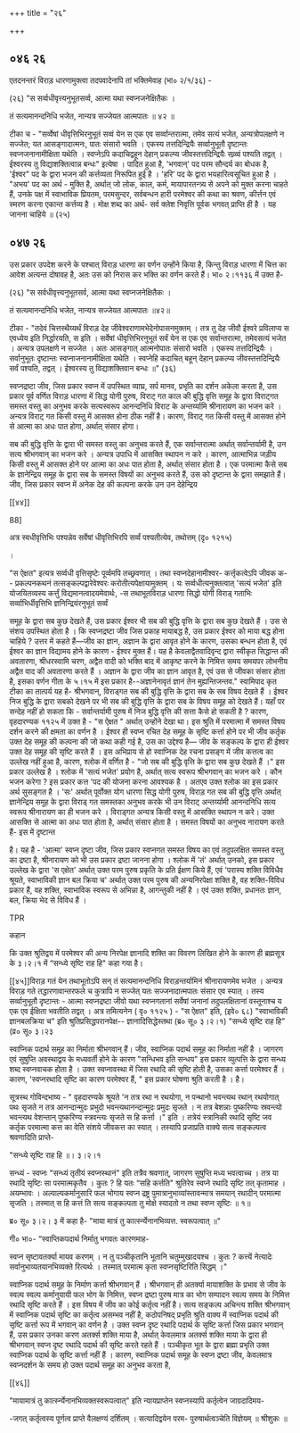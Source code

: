 +++
title = "२६"

+++


## ०४६ २६
एतदनन्तरं विराड़ धारणामुक्त्वा तदपवादेनापि तां भक्तिमेवाह (भा० २/१/३६) - 

(२६) "स सर्व्वधीवृत्त्यनुभूतसर्व्व, आत्मा यथा स्वप्नजनेक्षितैकः । 

तं सत्यमानन्दनिधि भजेत, नान्यत्र सज्जेयत आत्मपातः ॥ ४२ ॥ 

टीका च - "सर्व्वेषां धीवृत्तिभिरनुभूतं सव्वं येन स एक एव सर्व्वान्तरात्मा, तमेव सत्यं भजेत, अन्यत्रोपलक्षणे न सज्जेत; यत आसङ्गादात्मनः, पातः संसारो भवति । एकस्य तत्तदिन्द्रियैः सर्व्वानुभूतौ दृष्टान्तः स्वप्नजनानामीक्षिता यथेति । स्वप्नेऽपि कदाचिद्वहून देहान् प्रकल्प्य जीवस्तत्तदिन्द्रियैः सव्र्व्वं पश्यति तद्वत् । ईश्वरस्य तु विद्याशक्तित्वान्न बन्धः" इत्येषा । पादित हुआ है, 'भगवान्' पद परम सौन्दर्य का बोधक है, 'ईश्वर" पद के द्वारा भजन की कर्त्तव्यता निरूपित हुई है । 'हरि' पद के द्वारा भयहारित्वसूचित हुआ है । "अभय' पद का अर्थ - मुक्ति है, अर्थात् जो लोक, काल, कर्म, मायापारतन्त्र्य से अपने को मुक्त करना चाहते हैं, उनके पक्ष में स्वाभाविक प्रियतम, परमसुन्दर, सर्वबन्धन हारी परमेश्वर की कथा का श्रवण, कीर्त्तन एवं स्मरण करना एकान्त कर्त्तव्य है । मोक्ष शब्द का अर्थ- सर्व क्लेश निवृत्ति पूर्वक भगवत् प्राप्ति ही है । यह जानना चाहिये ॥ (२५) 


## ०४७ २६
उस प्रकार उपदेश करने के पश्चात् विराड़ धारणा का वर्णन उन्होंने किया है, किन्तु विराड़ धारणा में चित्त का आवेश अत्यन्त दोषावह है, अतः उस को निरास कर भक्ति का वर्णन करते हैं। भा० २।११३६ में उक्त है- 

(२६) "स सर्वधीवृत्त्यनुभूतसर्व, आत्मा यथा स्वप्नजनेक्षितैकः । 

तं सत्यमानन्दनिधि भजेत, नान्यत्र सज्जेयत आत्मपातः ॥४२॥ 

टीका - "तदेवं चित्तस्थैय्यर्थं विराड़ देह जीवेश्वराणामभेदेनोपासनमुक्तम् । तत्र तु देह जीवौ ईश्वरे प्रविलाप्य स एवध्येय इति निर्द्धारयति, स इति । सर्वेषां धीवृत्तिभिरनुभूतं सर्वं येन स एक एव सर्वान्तरात्मा, तमेवसत्यं भजेत । अन्यत्र उपलक्षणे न सज्जेत । अतः आसङ्गात् आत्मनोपातः संसारो भवति । एकस्य तत्तदिन्द्रियैः । सर्वानुभूतः दृष्टान्तः स्वप्नाजनानामीक्षिता यथेति । स्वप्नेहि कदाचित् बहून् देहान् प्रकल्प्य जीवस्तत्तदिन्द्रियैः सर्वं पश्यति, तद्वत् । ईश्वरस्य तु विद्याशक्तिवान बन्धः ॥" (३६) 

स्वप्नद्रष्टा जीव, जिस प्रकार स्वप्न में उपस्थित व्याघ्र, सर्प मानव, प्रभृति का दर्शन अकेला करता है, उस प्रकार पूर्व वर्णित विराड़ धारणा में सिद्ध योगी पुरुष, विराट् गत काल की बुद्धि वृत्ति समूह के द्वारा विराट्गत समस्त वस्तु का अनुभव करके सत्यस्वरूप आनन्दनिधि विराट के अन्तर्य्यामि श्रीनारायण का भजन करे । अन्यत्र विराट् गत किसी वस्तु में आसक्त होना ठीक नहीं है। कारण, विराट् गत किसी वस्तु में आसक्त होने से आत्मा का अधः पात होगा, अर्थात् संसार होगा। 

सब की बुद्धि वृत्ति के द्वारा भी समस्त वस्तु का अनुभव करते हैं, एक सर्वान्तरात्मा अर्थात् सर्वान्तर्यामी है, उन सत्य श्रीभगवान् का भजन करे । अन्यत्र उपाधि में आसक्ति स्थापन न करे । कारण, आत्माभिन्न जड़ीय किसी वस्तु में आसक्त होने पर आत्मा का अधः पात होता है, अर्थात् संसार होता है । एक परमात्मा कैसे सब के ज्ञानेन्द्रिय समूह के द्वारा सब के समस्त विषयों का अनुभव करते हैं, उस को दृष्टान्त के द्वारा समझाते हैं। जीव, जिस प्रकार स्वप्न में अनेक देह की कल्पना करके उन उन देहेन्द्रिय 

[[४४]] 

88] 

अत्र स्वधीवृत्तिभिः पश्यन्नेव सर्वेषां धीवृत्तिभिरपि सर्व्वं पश्यतीत्येव, तथोत्तम् (दृ० १२१५) 

। 

"स ऐक्षत" इत्यत्र सर्व्वधी वृत्तिसृष्टेः पूर्व्वमपि तच्छ्रवणात् । तथा स्वप्नदेहानामीश्वर- कर्त्तृकत्वेऽपि जीवक क-- प्रकल्पनकथनं तत्सङ्कल्पद्वारेवेश्वरः करोतीत्यपेक्षायामुक्तम् । यः सर्व्वधीत्यनुक्तत्वात् 'सत्यं भजेत' इति योजयितव्यस्य कर्त्तुं विद्यमानत्वादयमेवार्थः, -स तथाभूतविराड़ धारणा सिद्धो योगी विराड् गताभिः सर्व्वाभिर्धीवृत्तिभि ज्ञनिन्द्रियंरनुभूतं सर्व्वं 

समूह के द्वारा सब कुछ देखते हैं, उस प्रकार ईश्वर भी सब की बुद्धि वृत्ति के द्वारा सब कुछ देखते हैं । उस से संशय उपस्थित होता है । कि स्वप्नद्रष्टा जीव जिस प्रकाह मायाबद्ध है, उस प्रकार ईश्वर को माया बद्ध होना चाहिये ? उत्तर में कहते हैं—जीव का ज्ञान, अज्ञान के द्वारा आवृत होने के कारण, उसका बन्धन होता है, एवं ईश्वर का ज्ञान विद्यामय होने के कारण - ईश्वर मुक्त हैं। यह है केवलाद्वैतवादिवृन्द द्वारा स्वीकृत सिद्धान्त की अवतारणा, श्रीधरस्वामि चरण, अद्वैत वादी को भक्ति बाद में आकृष्ट करने के निमित्त समय समयपर लोभनीय अद्वैत वाद की अवतारणा करते हैं । अज्ञान के द्वारा जीव का ज्ञान आवृत है, एवं उस से जीवका संसार होता है, इसका वर्णन गीता के ५।१५ में इस प्रकार है--अज्ञानेनावृतं ज्ञानं तेन मुह्यन्तिजन्तव." स्वामिपाद कृत टीका का तात्पर्य यह है- श्रीभगवान्, विराड्गत सब की बुद्धि वृत्ति के द्वारा सब के सब विषय देखते हैं । ईश्वर निज बुद्धि के द्वारा सबको देखने पर भी सब की बुद्धि वृत्ति के द्वारा सब के विषय समूह को देखते हैं। यहाँ पर सन्देह नहीं हो सकता कि - सर्वान्तर्यामी पुरुष में निज बुद्धि वृत्ति की सत्ता कैसे हो सकती है ? कारण, वृहदारण्यक ११२५ में उक्त है - "स ऐक्षत " अर्थात् उन्होंने देखा था। इस श्रुति में परमात्मा में समस्त विषय दर्शन करने की क्षमता का वर्णन है । ईश्वर ही स्वप्न रचित देह समूह के सृष्टि कर्त्ता होने पर भी जीव कर्तृक उक्त देह समूह की कल्पना की जो कथा कही गई है, उस का उद्देश्य है— जीव के सङ्कल्प के द्वारा ही ईश्वर उक्त देह समूह की सृष्टि करते हैं । इस अभिप्राय से हो स्वाप्निक देह रचना प्रसङ्ग में जीव कत्तत्व का उल्लेख नहीं हुआ है, कारण, श्लोक में वर्णित है - "जो सब की बुद्धि वृत्ति के द्वारा सब कुछ देखते हैं ।" इस प्रकार उल्लेख है । श्लोक में 'सत्यं भजेत' प्रयोग है, अर्थात् सत्य स्वरूप श्रीभगवान् का भजन करे । कौन भजन करेगा ? इस प्रकार कत्त 'पद की योजना करना आवश्यक है । अतएव उक्त श्लोक का इस प्रकार अर्थ सुसङ्गत है । 'सः' अर्थात् पूर्वोक्त योग धारणा सिद्ध योगी पुरुष, विराड़ गत सब की बुद्धि वृत्ति अर्थात् ज्ञानेन्द्रिय समूह के द्वारा विराड् गत समस्तका अनुभव करके भी उन विराट् अन्तर्य्यामी आनन्दनिधि सत्य स्वरूप श्रीनारायण का ही भजन करे । विराड्गत अन्यत्र किसी वस्तु में आसक्ति स्थापन न करे। उक्त आसक्ति से आत्मा का अधः पात होता है, अर्थात् संसार होता है । समस्त विषयों का अनुभव नारायण करते हैं- इस में दृष्टान्त 

है। यह है - 'आत्मा' स्वप्न दृष्टा जीव, जिस प्रकार स्वप्नगत समस्त विषय का एवं तदुपलक्षित समस्त वस्तु का द्रष्टा है, श्रीनारायण को भी उस प्रकार द्रष्टा जानना होगा । श्लोक में 'तं' अर्थात् उनको, इस प्रकार उल्लेख के द्वारा 'स एक्षेत' अर्थात् उक्त परम पुरुष प्रकृति के प्रति ईक्षण किये हैं, एवं 'परास्य शक्ति विविधैव श्रूयते, स्वाभाविकी ज्ञान बल क्रिया च' अर्थात् उक्त परम पुरुष की अन्यनिरपेक्षा शक्ति है, वह शक्ति-विविध प्रकार हैं, वह शक्ति, स्वाभाविक स्वरूप से अभिन्ना है, आगन्तुकी नहीं है । एवं उक्त शक्ति, प्रधानतः ज्ञान, बल, क्रिया भेद से विविध हैं । 

TPR 

कहान 

कि उक्त श्रुतिद्वय में परमेश्वर की अन्य निरपेक्ष ज्ञानादि शक्ति का विवरण लिखित होने के कारण ही ब्रह्मसूत्र के ३।२।१ में “सन्ध्ये सृष्टि राह हि" कहा गया है। 



[[४५]]विराड़ गतं येन तथाभूतोऽपि सन् तं सत्यमानन्दनिधि विराड़न्तर्यामिनं श्रीनारायणमेव भजेत । अन्यत्र विराड़ गते तद्धारणावान्तरफले च कुत्रापि न सज्जेत् यतः सज्जनादात्मपातः संसार एव स्यात् । तस्य सर्व्वानुभूतौ दृष्टान्तः - आत्मा स्वप्नद्रष्टा जीवो यथा स्वप्नगतानां सर्वेषां जनानां तदुपलक्षितानां वस्तूनाश्च य एक एव ईक्षिता भवतीति तद्वत् । अत्र तमित्यनेन ( वृ० ११२५ ) - "स ऐक्षत" इति, (इवे० ६८) "स्वाभाविकी ज्ञानबलक्रिया च" इति श्रुतिप्रसिद्धपरानपेक्ष-- ज्ञानादिसिद्धेस्तथा (ब्र० सू० ३।२।१) "सन्ध्ये सृष्टि राह हि” (व्र० सू० ३।२३ 

स्वाप्निक पदार्थ समूह का निर्माता श्रीभगवान् हैं। जीव, स्वाप्निक पदार्थ समूह का निर्माता नहीं है । जागरण एवं सुषुप्ति अवस्थाद्वय के मध्यवर्ती होने के कारण "सन्धिभव इति सन्धय" इस प्रकार व्युत्पत्ति के द्वारा सन्ध्य शब्द स्वप्नवाचक होता है । उक्त स्वप्नावस्था में जिस रथादि की सृष्टि होती है, उसका कर्त्ता परमेश्वर हैं । कारण, 'स्वप्नरथादि सृष्टि का कारण परमेश्वर हैं, " इस प्रकार घोषणा श्रुति करती है । है। 

सूत्रस्थ गोविन्दभाष्य - " वृहदारण्यके श्रूयते 'न तत्र रथा न रथयोगा, न पन्थानो भवन्त्यथ रथान् रथयोगात् पथः सृजते न तत्र आनन्दान्मुदः प्रभुदो भवन्त्यथानन्दान्मुदः प्रमुदः सृजते । न तत्र बेशन्नाः पुष्करिण्यः स्रवन्त्यो भवन्त्यथ वेशन्तान् पुष्करिण्य स्त्रवन्त्यः सृजते स हि कर्त्ता ।" इति । तत्रेयं स्त्रानिकी रथादि सृष्टि जव कर्तृक परमात्मा कत्त का वेति संशये जीवकत्त का स्यात् । तस्यापि प्रजाप्रति वाक्ये सत्य सङ्कल्पत्व श्रवणादिति प्राप्ते- 

"सन्ध्ये सृष्टि राह हि ॥। ३।२।१ 

सन्ध्यं - स्वप्नः "सन्ध्यं तृतीयं स्वप्नस्थानं" इति तत्रैव श्रवणात्, जागरण सुषुप्ति मध्य भवत्वाच्च । तत्र या रथादि सृष्टिः सा परमात्मकृतैव । कुतः ? हि यतः “सहि कर्त्तति" श्रुतिरेव स्वप्ने रथादि सृष्टि तत् कृतामाह । अयम्भावः । अल्पाल्पकर्मानुसारि फल भोगाय स्वप्न द्रष्ट्र पुमात्रानुभाव्यांस्तावन्मात्र समयान् रथादीन् परमात्मा सृजति । तस्मात् स हि कत्तं ति सत्य सङ्कल्पता तु मोक्षे स्यादतो न तथा स्वप्न सृष्टिः ॥ १॥ 

ब्र० सू० ३।२। ३ में कहा है- "माया मात्रं तु कार्त्स्न्येनानभिव्यत्त. स्वरूपत्वात् ॥" 

गी० भा०- “स्वाप्तिकपदार्थ निर्मातु भगवतः कारणमाह- 

स्वप्न सृष्टावतर्क्या मायव करणम् । न तु पञ्चीकृतानि भूतानि चतुम्मुखादयश्च । कुतः ? कत्त्यें नेत्यादेः सर्वानुभाव्यतयानभिव्यक्ते रित्यर्थः । तस्मात् परमात्म कृता स्वप्नसृष्टिरिति सिद्धम् ।" 

स्वाप्निक पदार्थ समूह के निर्माण कर्त्ता श्रीभगवान् हैं । श्रीभगवान् ही अतर्क्या मायाशक्ति के प्रभाव से जीव के स्वल्प स्वल्प कर्मानुयायी फल भोग के निमित्त, स्वप्न द्रष्टा पुरुष मात्र का भोग सम्पादन स्वल्प समय के निमित्त रथादि सृष्टि करते हैं । इस विषय में जीव का कोई कर्तृत्व नहीं है। सत्य सङ्कल्प अचिन्त्य शक्ति श्रीभगवान् में स्वाप्निक पदार्थ सृष्टि का कर्तृत्व असम्भव नहीं है, कठोपनिषद् प्रभृति श्रुति वाक्य में स्वाप्निक पदार्थ की सृष्टि कर्त्ता रूप में भगवान् का वर्णन है । उक्त स्वप्न दृष्ट रथादि पदार्थ के सृष्टि कर्त्ता जिस प्रकार भगवान् हैं, उस प्रकार उनका करण अतर्क्स शक्ति माया है, अर्थात् केवलमात्र अतर्क्स शक्ति माया के द्वारा ही श्रीभगवान् स्वप्न दृष्ट रथादि पदार्थ की सृष्टि करते रहते हैं । पञ्चीकृत भूत के द्वारा ब्रह्मा प्रभृति उक्त स्वाप्निक पदार्थ के सृष्टि कर्त्ता नहीं हैं । कारण, स्वाप्निक पदार्थ समूह के स्वप्न द्रष्टा जीव, केवलमात्र स्वप्नदर्शन के समय हो उक्त पदार्थ समूह का अनुभव करता है, 

[[४६]] 



"मायामात्रं तु कार्त्स्न्येनानभिव्यक्तस्वरूपत्वात्" इति न्यायप्राप्तेन स्वप्नस्यापि कर्तृत्वेन जाग्रदादिमय- 

-जगत् कर्तृत्वस्य पूर्णत्व प्राप्ते वैलक्षण्यं दर्शितम् । सत्यादिद्वयेन परम- पुरुषार्थत्वञ्चेति विज्ञेयम् ॥ श्रीशुकः ॥ 
